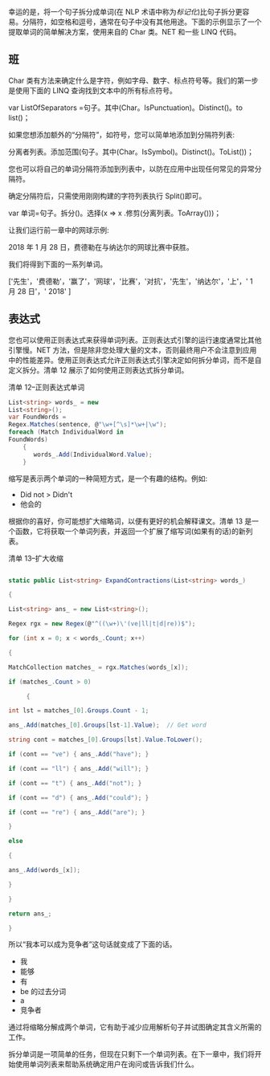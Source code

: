 幸运的是，将一个句子拆分成单词(在 NLP 术语中称为*标记化*)比句子拆分更容易。分隔符，如空格和逗号，通常在句子中没有其他用途。下面的示例显示了一个提取单词的简单解决方案，使用来自的 Char 类。NET 和一些 LINQ 代码。

## 班

Char 类有方法来确定什么是字符，例如字母、数字、标点符号等。我们的第一步是使用下面的 LINQ 查询找到文本中的所有标点符号。

var ListOfSeparators =句子。其中(Char。IsPunctuation)。Distinct()。to list()；

如果您想添加额外的“分隔符”，如符号，您可以简单地添加到分隔符列表:

分离者列表。添加范围(句子。其中(Char。IsSymbol)。Distinct()。ToList())；

您也可以将自己的单词分隔符添加到列表中，以防在应用中出现任何常见的异常分隔符。

确定分隔符后，只需使用刚刚构建的字符列表执行 Split()即可。

var 单词=句子。拆分()。选择(x => x .修剪(分离列表。ToArray()))；

让我们运行前一章中的网球示例:

2018 年 1 月 28 日，费德勒在与纳达尔的网球比赛中获胜。

我们将得到下面的一系列单词。

['先生'，'费德勒'，'赢了'，'网球'，'比赛'，'对抗'，'先生'，'纳达尔'，'上'，' 1 月 28 日'，' 2018' ]

## 表达式

您也可以使用正则表达式来获得单词列表。正则表达式引擎的运行速度通常比其他引擎慢。NET 方法，但是除非您处理大量的文本，否则最终用户不会注意到应用中的性能差异。使用正则表达式允许正则表达式引擎决定如何拆分单词，而不是自定义拆分。清单 12 展示了如何使用正则表达式拆分单词。

清单 12–正则表达式单词

```cs
List<string> words_ = new
List<string>();
var FoundWords =
Regex.Matches(sentence, @"\w+[^\s]*\w+|\w");
foreach (Match IndividualWord in
FoundWords)
    {
       words_.Add(IndividualWord.Value);
    }

```

缩写是表示两个单词的一种简短方式，是一个有趣的结构。例如:

*   Did not > Didn't
*   他会的

根据你的喜好，你可能想扩大缩略词，以便有更好的机会解释课文。清单 13 是一个函数，它将获取一个单词列表，并返回一个扩展了缩写词(如果有的话)的新列表。

清单 13–扩大收缩

```cs

static public List<string> ExpandContractions(List<string> words_)

{

List<string> ans_ = new List<string>();

Regex rgx = new Regex(@"^((\w+)\'(ve|ll|t|d|re))$");

for (int x = 0; x < words_.Count; x++)

{

MatchCollection matches_ = rgx.Matches(words_[x]);

if (matches_.Count > 0)

     {

int lst = matches_[0].Groups.Count - 1;

ans_.Add(matches_[0].Groups[lst-1].Value);  // Get word

string cont = matches_[0].Groups[lst].Value.ToLower();

if (cont == "ve") { ans_.Add("have"); }

if (cont == "ll") { ans_.Add("will"); }

if (cont == "t") { ans_.Add("not"); }

if (cont == "d") { ans_.Add("could"); }

if (cont == "re") { ans_.Add("are"); }

}

else

{

ans_.Add(words_[x]);

}

}

return ans_;

}

```

所以“我本可以成为竞争者”这句话就变成了下面的话。

*   我
*   能够
*   有
*   be 的过去分词
*   a
*   竞争者

通过将缩略分解成两个单词，它有助于减少应用解析句子并试图确定其含义所需的工作。

拆分单词是一项简单的任务，但现在只剩下一个单词列表。在下一章中，我们将开始使用单词列表来帮助系统确定用户在询问或告诉我们什么。
